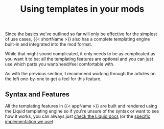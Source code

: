 ﻿---
title: "Using templates in your mods"
linkTitle: "Templating Mods"
weight: 30
---

Since the basics we've outlined so far will only be effective for the simplest of use cases, {{< shortName >}} also has a complete templating engine built-in and integrated into the mod format.

While that might sound complicated, it only needs to be as complicated as you want it to be: all the templating features are optional and you can just use which parts you want/need/feel comfortable with.

As with the previous section, I recommend working through the articles on the left one-by-one to get a feel for this feature.

## Syntax and Features

All the templating features in {{< appName >}} are built and rendered using the Liquid templating engine so if you're unsure of the syntax or want to see how it works, you can always just [check the Liquid docs](https://shopify.github.io/liquid/) (or the [specific implementation we use](https://github.com/sebastienros/fluid))